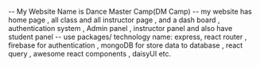 -- My Website Name is Dance Master Camp(DM Camp)
-- my website has home page , all class and all instructor page , and a dash board , authentication system , Admin panel , instructor panel and also have student panel
-- use packages/ technology name: express, react router , firebase for authentication , mongoDB for store data to database , react query , awesome react components , daisyUI etc.
